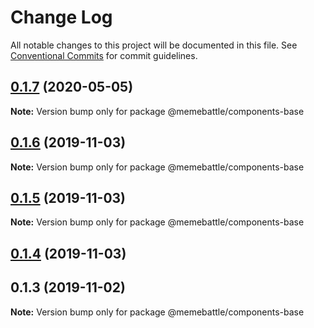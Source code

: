 # Change Log

All notable changes to this project will be documented in this file.
See [Conventional Commits](https://conventionalcommits.org) for commit guidelines.

## [0.1.7](http://gitlab.mems.fun:2224/memebattle/frontend/compare/@memebattle/components-base@0.1.6...@memebattle/components-base@0.1.7) (2020-05-05)

**Note:** Version bump only for package @memebattle/components-base





## [0.1.6](http://gitlab.mems.fun:2224/memebattle/frontend/compare/@memebattle/components-base@0.1.5...@memebattle/components-base@0.1.6) (2019-11-03)

**Note:** Version bump only for package @memebattle/components-base





## [0.1.5](http://gitlab.mems.fun:2224/memebattle/frontend/compare/@memebattle/components-base@0.1.4...@memebattle/components-base@0.1.5) (2019-11-03)

**Note:** Version bump only for package @memebattle/components-base





## [0.1.4](http://gitlab.mems.fun:2224/memebattle/frontend/compare/@memebattle/components-base@0.1.2...@memebattle/components-base@0.1.4) (2019-11-03)



## 0.1.3 (2019-11-02)

**Note:** Version bump only for package @memebattle/components-base

